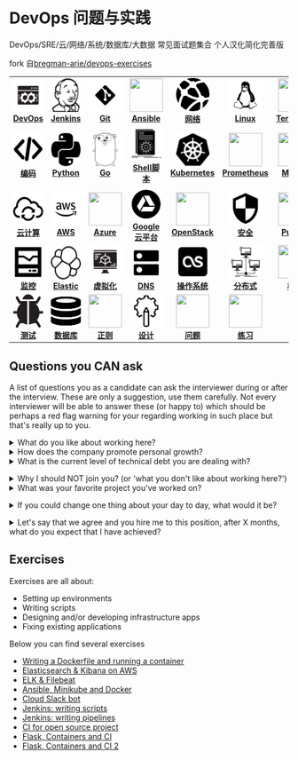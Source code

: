 # DevOps 问题与实践

DevOps/SRE/云/网络/系统/数据库/大数据 常见面试题集合 个人汉化简化完善版

fork 自[bregman-arie/devops-exercises](https://github.com/bregman-arie/devops-exercises)

<center>
<table>
  <tr>
    <td align="center" style="width: 60px;height: 60px">
      <a href="./catagories/devops.md"><img src="images/devops.svg" height="60px" width="60px" /><br /><b>DevOps</b></a>
    </td>
    <td align="center" style="width: 60px;height: 60px">
      <a href="./catagories/jenkins.md"><img src="images/jenkins.svg" height="60px" width="60px" /><br /><b>Jenkins</b></a>
    </td>
    <td align="center" style="width: 60px;height: 60px">
      <a href="./catagories/git.md"><img src="images/git.svg" height="60px" width="60px" /><br /><b>Git</b></a><br />
    </td>
    <td align="center" style="width: 60px;height: 60px">
      <a href="./catagories/ansible.md"><img src="images/ansible.png" height="60px" width="60px" /><br /><b>Ansible</b></a>
    </td>
    <td align="center" style="width: 60px;height: 60px">
      <a href="./catagories/network.md"><img src="images/network.svg" height="60px" width="60px" /><br /><b>网络</b></a>
    </td>
    <td align="center" style="width: 60px;height: 60px">
      <a href="./catagories/linux.md"><img src="images/linux.svg" height="60px" width="60px" /><br /><b>Linux</b></a>
    </td>
    <td align="center" style="width: 60px;height: 60px">
      <a href="./catagories/terraform.md"><img src="images/terraform.png" height="60px" width="60px" /><br /><b>Terraform</b></a>
    </td>
    <td align="center" style="width: 60px;height: 60px">
      <a href="./catagories/docker.md"><img src="images/docker.svg" height="60px" width="60px" /><br /><b>Docker</b></a>
    </td>
  </tr>
  <tr>
    <td align="center" style="width: 60px;height: 60px">
      <a href="./catagories/coding.md"><img src="images/coding.svg" height="60px" width="60px" /><br /><b>编码</b></a>
    </td>
    <td align="center" style="width: 60px;height: 60px">
      <a href="./catagories/python.md"><img src="images/python.svg" height="60px" width="60px" /><br /><b>Python</b></a>
    </td>
    <td align="center" style="width: 60px;height: 60px">
      <a href="./catagories/go.md"><img src="images/go.svg" height="60px" width="60px" /><br /><b>Go</b></a>
    </td>
    <td align="center" style="width: 60px;height: 60px">
      <a href="./catagories/shell.md"><img src="images/shell.svg" height="60px" width="60px" /><br /><b>Shell脚本</b></a>
    </td>
    <td align="center" style="width: 60px;height: 60px">
      <a href="./catagories/kubernetes.md"><img src="images/kubernetes.svg" height="60px" width="60px" /><br /><b>Kubernetes</b></a>
    </td>
    <td align="center" style="width: 60px;height: 60px">
      <a href="./catagories/prometheus.md"><img src="images/prometheus.png" height="60px" width="60px" /><br /><b>Prometheus</b></a>
    </td>
    <td align="center" style="width: 60px;height: 60px">
      <a href="./catagories/mongo.md"><img src="images/mongo.png" height="60px" width="60px" /><br /><b>Mongo</b></a>
    </td>
    <td align="center" style="width: 60px;height: 60px">
      <a href="./catagories/sql.md"><img src="images/sql.svg" height="60px" width="60px" /><br /><b>SQL</b></a>
    </td>
  </tr>
  <tr>
    <td align="center" style="width: 60px;height: 60px">
      <a href="./catagories/cloud.md"><img src="images/cloud.svg" height="60px" width="60px" /><br /><b>云计算</b></a>
    </td>
    <td align="center" style="width: 60px;height: 60px">
      <a href="./catagories/aws.md"><img src="images/aws.svg" height="60px" width="60px" /><br /><b>AWS</b></a>
    </td>
    <td align="center" style="width: 60px;height: 60px">
      <a href="./catagories/azure.md"><img src="images/azure.png" height="60px" width="60px" /><br /><b>Azure</b></a>
    </td>
    <td align="center" style="width: 60px;height: 60px">
      <a href="./catagories/googlecloud.md"><img src="images/googlecloud.svg" height="60px" width="60px" /><br /><b>Google云平台</b></a>
    </td>
    <td align="center" style="width: 60px;height: 60px">
      <a href="./catagories/openstack.md"><img src="images/openstack.png" height="60px" width="60px" /><br /><b>OpenStack</b></a>
    </td>
    <td align="center" style="width: 60px;height: 60px">
      <a href="./catagories/security.md"><img src="images/security.svg" height="60px" width="60px" /><br /><b>安全</b></a>
    </td>
    <td align="center">
      <a href="./catagories/puppet.md"><img src="images/puppet.png" height="60px" width="60px" /><br /><b>Puppet</b></a>
    </td>
    <td align="center" style="width: 60px;height: 60px">
      <a href="./catagories/openshift.md"><img src="images/openshift.png" height="60px" width="60px" /><br /><b>OpenShift</b></a>
    </td>
  </tr>
  <tr>
    <td align="center" style="width: 60px;height: 60px">
      <a href="./catagories/monitoring.md"><img src="images/monitoring.svg" height="60px" width="60px" /><br /><b>监控</b></a>
    </td>
    <td align="center" style="width: 60px;height: 60px">
      <a href="./catagories/elastic.md"><img src="images/elastic.svg" height="60px" width="60px" /><br /><b>Elastic</b></a>
    </td>
    <td align="center" style="width: 60px;height: 60px">
      <a href="./catagories/virtualization.md"><img src="images/virtualization.svg" height="60px"
          width="60px" /><br /><b>虚拟化</b></a>
    </td>
    <td align="center" style="width: 60px;height: 60px">
      <a href="./catagories/dns.md"><img src="images/dns.svg" height="60px" width="60px" /><br /><b>DNS</b></a>
    </td>
    <td align="center" style="width: 60px;height: 60px">
      <a href="./catagories/os.md"><img src="images/os.svg" height="60px" width="60px" /><br /><b>操作系统</b></a>
    </td>
    <td align="center" style="width: 60px;height: 60px">
      <a href="./catagories/distributed.md"><img src="images/distributed.svg" height="60px" width="60px" /><br /><b>分布式</b></a>
    </td>
    <td align="center" style="width: 60px;height: 60px">
      <a href="./catagories/general.md"><img src="images/general.png" height="60px" width="60px" /><br /><b>概述</b></a>
    </td>
    <td align="center" style="width: 60px;height: 60px">
      <a href="./catagories/hr.md"><img src="images/hr.svg" height="60px" width="60px" /><br /><b>HR</b></a>
    </td>
  </tr>
  <tr>
    <td align="center" style="width: 60px;height: 60px">
      <a href="./catagories/testing.md"><img src="images/bug.svg" height="60px" width="60px" /><br /><b>测试</b></a>
    </td>
    <td align="center" style="width: 60px;height: 60px">
      <a href="./catagories/databases.md"><img src="images/database.svg" height="60px" width="60px" /><br /><b>数据库</b></a>
    </td>
    <td align="center" style="width: 60px;height: 60px">
      <a href="./catagories/regex.md"><img src="images/regex.png" height="60px" width="60px" /><br /><b>正则</b></a>
    </td>
    <td align="center" style="width: 60px;height: 60px">
      <a href="./catagories/design.md"><img src="images/design.svg" height="60px" width="60px" /><br /><b>设计</b></a>
    </td>
    <td align="center" style="width: 60px;height: 60px">
      <a href="#questions-you-ask"><img src="images/you.png" height="60px" width="60px" /><br /><b>问题</b></a>
    </td>
    <td align="center" style="width: 60px;height: 60px">
      <a href="#exercises"><img src="images/exercises.png" height="60px" width="60px" /><br /><b>练习</b></a>
    </td>
  </tr>
</table>
</center>

## Questions you CAN ask

<a name="questions-you-ask"></a>

A list of questions you as a candidate can ask the interviewer during or after the interview.
These are only a suggestion, use them carefully. Not every interviewer will be able to answer these (or happy to) which should be perhaps a red flag warning for your regarding working in such place but that's really up to you.

<details>
<summary>What do you like about working here?</summary><br><b>
</b></details>

<details>
<summary>How does the company promote personal growth?</summary><br><b>
</b></details>

<details>
<summary>What is the current level of technical debt you are dealing with?</summary><br><b>

Be careful when asking this question - all companies, regardless of size, have some level of tech debt.
Phrase the question in the light that all companies have the deal with this, but you want to see the current
pain points they are dealing with <br>

This is a great way to figure how managers deal with unplanned work, and how good they are at
setting expectations with projects.
</b></details>

<details>
<summary>Why I should NOT join you? (or 'what you don't like about working here?')</summary><br><b>
</b></details>

<details>
<summary>What was your favorite project you've worked on?</summary><br><b>

This can give you insights in some of the cool projects a company is working on, and if
you would enjoy working on projects like these. This is also a good way to see if
the managers are allowing employees to learn and grow with projects outside of the
normal work you'd do.
</b></details>

<details>
<summary>If you could change one thing about your day to day, what would it be?</summary><br><b>

Similar to the tech debt question, this helps you identify any pain points with the company.
Additionally, it can be a great way to show how you'd be an asset to the team.<br>

For Example, if they mention they have problem X, and you've solved that in the past,
you can show how you'd be able to mitigate that problem.
</b></details>

<details>
<summary>Let's say that we agree and you hire me to this position, after X months, what do you expect that I have achieved?</summary><br><b>

Not only this will tell you what is expected from you, it will also provide big hint on the type of work you are going to do in the first months of your job.
</b></details>

## Exercises

Exercises are all about:

- Setting up environments
- Writing scripts
- Designing and/or developing infrastructure apps
- Fixing existing applications

Below you can find several exercises

- [Writing a Dockerfile and running a container](exercises/write_dockerfile_run_container.md)
- [Elasticsearch & Kibana on AWS](exercises/elk_kibana_aws.md)
- [ELK & Filebeat](exercises/eflk.md)
- [Ansible, Minikube and Docker](exercises/ansible_minikube_docker.md)
- [Cloud Slack bot](exercises/cloud_slack_bot.md)
- [Jenkins: writing scripts](exercises/jenkins_scripts.md)
- [Jenkins: writing pipelines](exercises/jenkins_pipelines.md)
- [CI for open source project](exercises/ci_for_open_source_project.md)
- [Flask, Containers and CI](exercises/flask_container_ci/README.md)
- [Flask, Containers and CI 2](exercises/flask_container_ci2/README.md)

